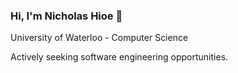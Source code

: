 ### Hi, I'm Nicholas Hioe 👋

University of Waterloo - Computer Science

Actively seeking software engineering opportunities.
